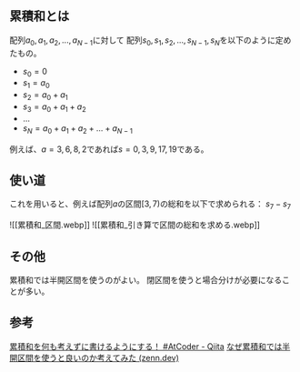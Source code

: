 ## 累積和とは
配列$a_0,a_1,a_2,...,a_{N-1}$に対して
配列$s_0,s_1,s_2,...,s_{N-1},s_N$を以下のように定めたもの。
- $s_0 = 0$
- $s_1 = a_0$
- $s_2 = a_0 + a_1$
- $s_3 = a_0 + a_1 + a_2$
- ...
- $s_N = a_0 + a_1 + a_2 + ... + a_{N-1}$

例えば、$a = {3,6,8,2}$であれば$s={0,3,9,17,19}$である。

## 使い道
これを用いると、例えば配列$a$の区間$[3,7)$の総和を以下で求められる：
$s_7-s_7$

![[累積和_区間.webp]]
![[累積和_引き算で区間の総和を求める.webp]]

## その他
累積和では半開区間を使うのがよい。
閉区間を使うと場合分けが必要になることが多い。

## 参考
[累積和を何も考えずに書けるようにする！ #AtCoder - Qiita](https://qiita.com/drken/items/56a6b68edef8fc605821)
[なぜ累積和では半開区間を使うと良いのか考えてみた (zenn.dev)](https://zenn.dev/robertcal/articles/half-open-interval)
